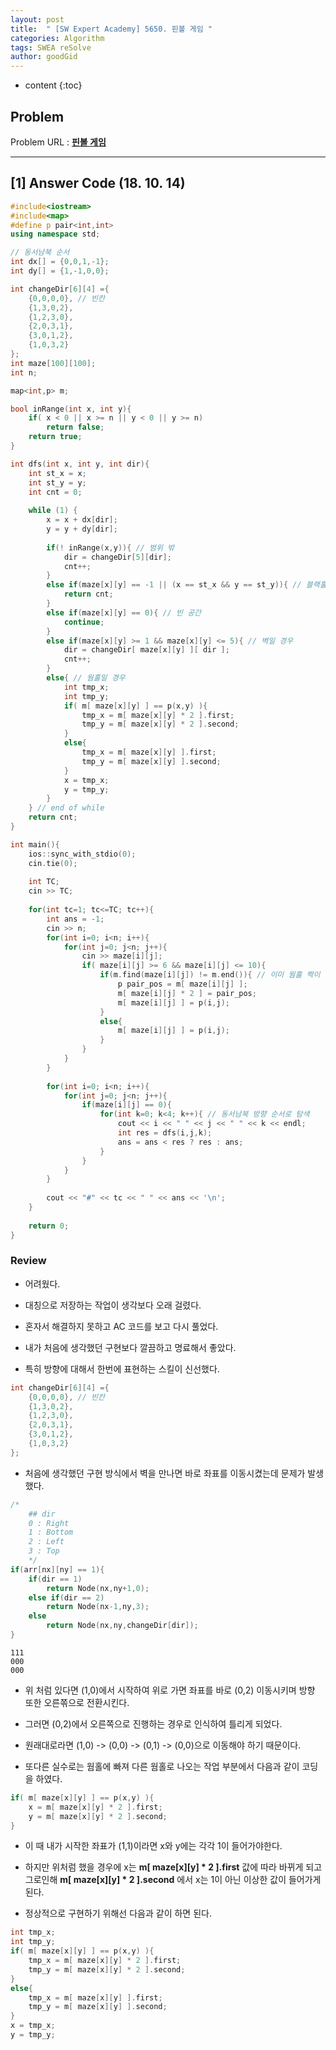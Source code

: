 ```yaml
---
layout: post
title:  " [SW Expert Academy] 5650. 핀볼 게임 "
categories: Algorithm
tags: SWEA reSolve
author: goodGid
---
```

* content
{:toc}

## Problem 
Problem URL : **[핀볼 게임](https://www.swexpertacademy.com/main/code/problem/problemDetail.do?contestProbId=AWXRF8s6ezEDFAUo)**






---

## [1] Answer Code (18. 10. 14)

``` cpp
#include<iostream>
#include<map>
#define p pair<int,int>
using namespace std;

// 동서남북 순서
int dx[] = {0,0,1,-1};
int dy[] = {1,-1,0,0};

int changeDir[6][4] ={
    {0,0,0,0}, // 빈칸
    {1,3,0,2},
    {1,2,3,0},
    {2,0,3,1},
    {3,0,1,2},
    {1,0,3,2}
};
int maze[100][100];
int n;

map<int,p> m;

bool inRange(int x, int y){
    if( x < 0 || x >= n || y < 0 || y >= n)
        return false;
    return true;
}

int dfs(int x, int y, int dir){
    int st_x = x;
    int st_y = y;
    int cnt = 0;
    
    while (1) {
        x = x + dx[dir];
        y = y + dy[dir];
        
        if(! inRange(x,y)){ // 범위 밖
            dir = changeDir[5][dir];
            cnt++;
        }
        else if(maze[x][y] == -1 || (x == st_x && y == st_y)){ // 블랙홀 or 시작점
            return cnt;
        }
        else if(maze[x][y] == 0){ // 빈 공간
            continue;
        }
        else if(maze[x][y] >= 1 && maze[x][y] <= 5){ // 벽일 경우
            dir = changeDir[ maze[x][y] ][ dir ];
            cnt++;
        }
        else{ // 웜홀일 경우
            int tmp_x;
            int tmp_y;
            if( m[ maze[x][y] ] == p(x,y) ){
                tmp_x = m[ maze[x][y] * 2 ].first;
                tmp_y = m[ maze[x][y] * 2 ].second;
            }
            else{
                tmp_x = m[ maze[x][y] ].first;
                tmp_y = m[ maze[x][y] ].second;
            }
            x = tmp_x;
            y = tmp_y;
        }
    } // end of while
    return cnt;
}

int main(){
    ios::sync_with_stdio(0);
    cin.tie(0);
    
    int TC;
    cin >> TC;
    
    for(int tc=1; tc<=TC; tc++){
        int ans = -1;
        cin >> n;
        for(int i=0; i<n; i++){
            for(int j=0; j<n; j++){
                cin >> maze[i][j];
                if( maze[i][j] >= 6 && maze[i][j] <= 10){
                    if(m.find(maze[i][j]) != m.end()){ // 이미 웜홀 짝이 존재하는 경우
                        p pair_pos = m[ maze[i][j] ];
                        m[ maze[i][j] * 2 ] = pair_pos;
                        m[ maze[i][j] ] = p(i,j);
                    }
                    else{
                        m[ maze[i][j] ] = p(i,j);
                    }
                }
            }
        }
        
        for(int i=0; i<n; i++){
            for(int j=0; j<n; j++){
                if(maze[i][j] == 0){
                    for(int k=0; k<4; k++){ // 동서남북 방향 순서로 탐색
                        cout << i << " " << j << " " << k << endl;
                        int res = dfs(i,j,k);
                        ans = ans < res ? res : ans;
                    }
                }
            }
        }
        
        cout << "#" << tc << " " << ans << '\n';
    }
    
    return 0;
}
```

### Review

* 어려웠다.

* 대칭으로 저장하는 작업이 생각보다 오래 걸렸다.

* 혼자서 해결하지 못하고 AC 코드를 보고 다시 풀었다.

* 내가 처음에 생각했던 구현보다 깔끔하고 명료해서 좋았다.

* 특히 방향에 대해서 한번에 표현하는 스킬이 신선했다.

``` cpp
int changeDir[6][4] ={
    {0,0,0,0}, // 빈칸
    {1,3,0,2},
    {1,2,3,0},
    {2,0,3,1},
    {3,0,1,2},
    {1,0,3,2}
};
```

* 처음에 생각했던 구현 방식에서 벽을 만나면 바로 좌표를 이동시켰는데 문제가 발생했다.

``` cpp
/*
    ## dir
    0 : Right
    1 : Bottom
    2 : Left
    3 : Top
    */
if(arr[nx][ny] == 1){
    if(dir == 1)
        return Node(nx,ny+1,0);
    else if(dir == 2)
        return Node(nx-1,ny,3);
    else
        return Node(nx,ny,changeDir[dir]);
}
```

```
111
000
000
```

* 위 처럼 있다면 (1,0)에서 시작하여 위로 가면 좌표를 바로 (0,2) 이동시키며 방향 또한 오른쪾으로 전환시킨다.

* 그러면 (0,2)에서 오른쪽으로 진행하는 경우로 인식하여 틀리게 되었다. 

* 원래대로라면 (1,0) -> (0,0) -> (0,1) -> (0,0)으로 이동해야 하기 때문이다.

* 또다른 실수로는 웜홀에 빠져 다른 웜홀로 나오는 작업 부분에서 다음과 같이 코딩을 하였다.

``` cpp
if( m[ maze[x][y] ] == p(x,y) ){
    x = m[ maze[x][y] * 2 ].first;
    y = m[ maze[x][y] * 2 ].second;
}
```

* 이 때 내가 시작한 좌표가 (1,1)이라면 x와 y에는 각각 1이 들어가야한다.

* 하지만 위처럼 했을 경우에 x는 **m[ maze[x][y] * 2 ].first** 값에 따라 바뀌게 되고 <br> 그로인해 **m[ maze[x][y] * 2 ].second** 에서 x는 1이 아닌 이상한 값이 들어가게 된다.

* 정상적으로 구현하기 위해선 다음과 같이 하면 된다.

``` cpp
int tmp_x;
int tmp_y;
if( m[ maze[x][y] ] == p(x,y) ){
    tmp_x = m[ maze[x][y] * 2 ].first;
    tmp_y = m[ maze[x][y] * 2 ].second;
}
else{
    tmp_x = m[ maze[x][y] ].first;
    tmp_y = m[ maze[x][y] ].second;
}
x = tmp_x;
y = tmp_y;
```
